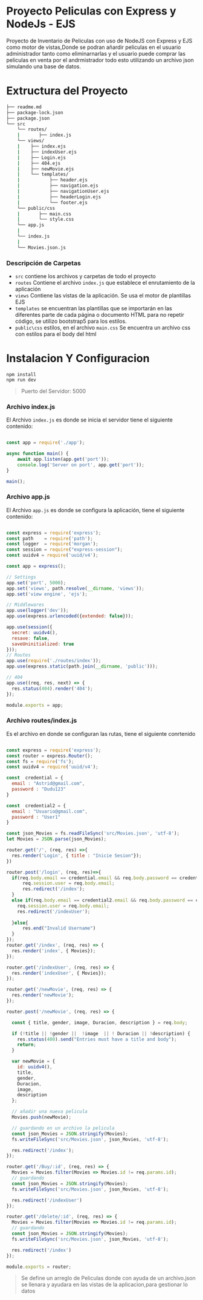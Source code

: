 # Proyecto Peliculas con Express y NodeJs - EJS

Proyecto de Inventario de Peliculas con uso de NodeJS con Express y EJS como motor de vistas,Donde se podran añardir peliculas en el usuario administrador tanto como eliminarnarlas y el usuario puede comprar las peliculas en venta por el andrmistrador todo esto utilizando un archivo json simulando una base de datos.

# Extructura del Proyecto

```bash
├── readme.md
├── package-lock.json
├── package.json
└── src
    └── routes/
    | 	    ├── index.js
    └── views/
    |    ├── index.ejs
    |    ├── indexUser.ejs
    |    ├── Login.ejs
    |    ├── 404.ejs
    |    ├── newMovie.ejs
    |    └── templates/
    |    		├── header.ejs
    |    		├── navigation.ejs
    |    		├── navigationUser.ejs
    |    		├── headerLogin.ejs
    |    		└── footer.ejs
    └── public/css
    |    	├── main.css
    |    	└── style.css
    └── app.js
    |
    └── index.js
    |
    └── Movies.json.js

```
### Descripción de Carpetas
- `src` contiene los archivos y carpetas de todo el proyecto
- `routes` Contiene el archivo `index.js` que establece el enrutamiento de la aplicación
- `views` Contiene las vistas de la aplicación. Se usa el motor de plantillas EJS  
- `templates` se encuentran las plantillas que se importarán en las diferentes parte de cada página o documento HTML para no repetir código, se utilizo bootstrap5 para los estilos.
- `public\css` estilos, en el archivo `main.css` Se encuentra un archivo css con estilos para el body del html



# Instalacion Y Configuracion
```
npm install
npm run dev

```
> Puerto del Servidor: 5000

### Archivo index.js

El Archivo `index.js` es donde se inicia el servidor tiene el siguiente contenido:

```javascript

const app = require('./app');

async function main() {
    await app.listen(app.get('port'));
    console.log('Server on port', app.get('port'));
}

main();

``` 
### Archivo app.js

El Archivo `app.js` es donde se configura la aplicación, tiene el siguiente contenido:


```javascript

const express = require('express');
const path    = require('path');
const logger  = require('morgan');
const session = require("express-session");
const uuidv4 = require('uuid/v4');

const app = express();

// Settings
app.set('port', 5000);
app.set('views', path.resolve(__dirname, 'views'));
app.set('view engine', 'ejs');

// Middlewares
app.use(logger('dev'));
app.use(express.urlencoded({extended: false}));

app.use(session({
  secret: uuidv4(), 
  resave: false,
  saveUninitialized: true
}));
// Routes
app.use(require('./routes/index'));
app.use(express.static(path.join(__dirname, 'public')));

// 404 
app.use((req, res, next) => {
  res.status(404).render('404');
});

module.exports = app;
``` 
### Archivo routes/index.js

Es el archivo en donde se configuran las rutas, tiene el siguiente conrtenido

```javascript

const express = require('express');
const router = express.Router();
const fs = require('fs');
const uuidv4 = require('uuid/v4');

const  credential = {
  email : "Astrid@gmail.com",
  password : "Dudu123"
}

const  credential2 = {
  email : "Usuario@gmail.com",
  password : "User1"
}

const json_Movies = fs.readFileSync('src/Movies.json', 'utf-8');
let Movies = JSON.parse(json_Movies);

router.get('/', (req, res) =>{
  res.render('Login', { title : "Inicie Sesion"});
})

router.post('/login', (req, res)=>{
  if(req.body.email == credential.email && req.body.password == credential.password){
      req.session.user = req.body.email;
      res.redirect('/index');
  }
  else if(req.body.email == credential2.email && req.body.password == credential2.password){
    req.session.user = req.body.email;
    res.redirect('/indexUser');
    
  }else{
      res.end("Invalid Username")
  }
});
router.get('/index', (req, res) => {
  res.render('index', { Movies});
});

router.get('/indexUser', (req, res) => {
  res.render('indexUser', { Movies});
});

router.get('/newMovie', (req, res) => {
  res.render('newMovie');
});

router.post('/newMovie', (req, res) => {

  const { title, gender, image, Duracion, description } = req.body;

  if (!title || !gender ||  !image  || ! Duracion || !description) {
    res.status(400).send("Entries must have a title and body");
    return;
  }

  var newMovie = {
    id: uuidv4(),
    title,
    gender,
    Duracion,
    image,
    description
  };

  // añadir una nueva pelicula
  Movies.push(newMovie);

  // guardando en un archivo la pelicula
  const json_Movies = JSON.stringify(Movies);
  fs.writeFileSync('src/Movies.json', json_Movies, 'utf-8');

  res.redirect('/index');
});

router.get('/Buy/:id', (req, res) => {
  Movies = Movies.filter(Movies => Movies.id != req.params.id);
  // guardando
  const json_Movies = JSON.stringify(Movies);
  fs.writeFileSync('src/Movies.json', json_Movies, 'utf-8');

  res.redirect('/indexUser')
});

router.get('/delete/:id', (req, res) => {
  Movies = Movies.filter(Movies => Movies.id != req.params.id);
  // guardando
  const json_Movies = JSON.stringify(Movies);
  fs.writeFileSync('src/Movies.json', json_Movies, 'utf-8');

  res.redirect('/index')
});

module.exports = router;

``` 
> Se define un arreglo de Peliculas donde con ayuda de un archivo.json se llenara y ayudara en las vistas de la aplicacion,para gestionar lo datos
